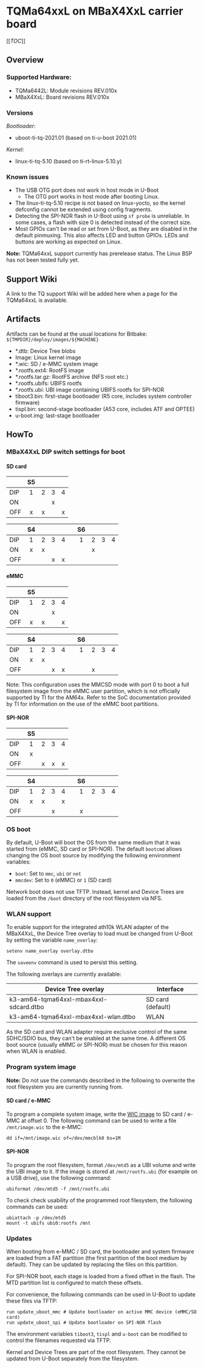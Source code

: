 # TQMa64xxL on MBaX4XxL carrier board

[[_TOC_]]

## Overview

### Supported Hardware:

* TQMa6442L: Module revisions REV.010x
* MBaX4XxL: Board revisions REV.010x

### Versions

_Bootloader:_

* uboot-ti-tq-2021.01 (based on ti-u-boot 2021.01)

_Kernel:_

* linux-ti-tq-5.10 (based on ti-rt-linux-5.10.y)

### Known issues

* The USB OTG port does not work in host mode in U-Boot
  - The OTG port works in host mode after booting Linux.
* The linux-ti-tq-5.10 recipe is not based on linux-yocto, so the kernel
  defconfig cannot be extended using config fragments.
* Detecting the SPI-NOR flash in U-Boot using `sf probe` is unreliable. In some
  cases, a flash with size 0 is detected instead of the correct size.
* Most GPIOs can't be read or set from U-Boot, as they are disabled in the
  default pinmuxing. This also affects LED and button GPIOs. LEDs and buttons
  are working as expected on Linux.

**Note:** TQMa64xxL support currently has prerelease status. The Linux BSP has
not been tested fully yet.

## Support Wiki

A link to the TQ support Wiki will be added here when a page for the TQMa64xxL
is available.

## Artifacts

Artifacts can be found at the usual locations for Bitbake:
`${TMPDIR}/deploy/images/${MACHINE}`

* \*.dtb: Device Tree blobs
* Image: Linux kernel image
* \*.wic: SD / e-MMC system image
* \*.rootfs.ext4: RootFS image
* \*.rootfs.tar.gz: RootFS archive (NFS root etc.)
* \*.rootfs.ubifs: UBIFS rootfs
* \*.rootfs.ubi: UBI image containing UBIFS rootfs for SPI-NOR
* tiboot3.bin: first-stage bootloader (R5 core, includes system controller firmware)
* tispl.bin: second-stage bootloader (A53 core, includes ATF and OPTEE)
* u-boot.img: last-stage bootloader

## HowTo

### MBaX4XxL DIP switch settings for boot

#### SD card

|         |  S5 |     |     |     |
| ------- | :-: | :-: | :-: | :-: |
| DIP     |  1  |  2  |  3  |  4  |
| ON      |     |     |  x  |     |
| OFF     |  x  |  x  |     |  x  |

|         |  S4 |     |     |     |    |  S6 |     |     |     |
| ------- | :-: | :-: | :-: | :-: | -- | :-: | :-: | :-: | :-: |
| DIP     |  1  |  2  |  3  |  4  |    |  1  |  2  |  3  |  4  |
| ON      |  x  |  x  |     |     |    |     |  x  |     |     |
| OFF     |     |     |  x  |  x  |    |     |     |     |     |

#### eMMC

|         |  S5 |     |     |     |
| ------- | :-: | :-: | :-: | :-: |
| DIP     |  1  |  2  |  3  |  4  |
| ON      |     |     |  x  |     |
| OFF     |  x  |  x  |     |  x  |

|         |  S4 |     |     |     |    |  S6 |     |     |     |
| ------- | :-: | :-: | :-: | :-: | -- | :-: | :-: | :-: | :-: |
| DIP     |  1  |  2  |  3  |  4  |    |  1  |  2  |  3  |  4  |
| ON      |  x  |  x  |     |     |    |     |     |     |     |
| OFF     |     |     |  x  |  x  |    |     |  x  |     |     |

Note: This configuration uses the MMCSD mode with port 0 to boot a full
filesystem image from the eMMC user partition, which is not officially supported
by TI for the AM64x. Refer to the SoC documentation provided by TI for
information on the use of the eMMC boot partitions.

#### SPI-NOR

|         |  S5 |     |     |     |
| ------- | :-: | :-: | :-: | :-: |
| DIP     |  1  |  2  |  3  |  4  |
| ON      |  x  |     |     |     |
| OFF     |     |  x  |  x  |  x  |

|         |  S4 |     |     |     |    |  S6 |     |     |     |
| ------- | :-: | :-: | :-: | :-: | -- | :-: | :-: | :-: | :-: |
| DIP     |  1  |  2  |  3  |  4  |    |  1  |  2  |  3  |  4  |
| ON      |  x  |  x  |     |  x  |    |     |     |     |     |
| OFF     |     |     |  x  |     |    |  x  |     |     |     |

### OS boot

By default, U-Boot will boot the OS from the same medium that it was started
from (eMMC, SD card or SPI-NOR). The default `bootcmd` allows changing the OS
boot source by modifying the following environment variables:

- `boot`: Set to `mmc`, `ubi` or `net`
- `mmcdev`: Set to `0` (eMMC) or `1` (SD card)

Network boot does not use TFTP. Instead, kernel and Device Trees are loaded from
the `/boot` directory of the root filesystem via NFS.

### WLAN support

To enable support for the integrated ath10k WLAN adapter of the MBaX4XxL, the
Device Tree overlay to load must be changed from U-Boot by setting the variable
`name_overlay`:
```
setenv name_overlay overlay.dtbo
```
The `saveenv` command is used to persist this setting.

The following overlays are currently available:

| Device Tree overlay                        | Interface         |
|--------------------------------------------|-------------------|
| k3-am64-tqma64xxl-mbax4xxl-sdcard.dtbo     | SD card (default) |
| k3-am64-tqma64xxl-mbax4xxl-wlan.dtbo       | WLAN              |

As the SD card and WLAN adapter require exclusive control of the same SDHC/SDIO
bus, they can't be enabled at the same time. A different OS boot source (usually
eMMC or SPI-NOR) must be chosen for this reason when WLAN is enabled.

### Program system image

**Note:** Do not use the commands described in the following to overwrite the
root filesystem you are currently running from.

#### SD card / e-MMC

To program a complete system image, write the [WIC image](#artifacts) to
SD card / e-MMC at offset 0. The following command can be used to write a file
`/mnt/image.wic` to the e-MMC:
```
dd if=/mnt/image.wic of=/dev/mmcblk0 bs=1M
```

#### SPI-NOR

To program the root filesystem, format `/dev/mtd5` as a UBI volume and write
the UBI image to it. If the image is stored at `/mnt/rootfs.ubi` (for example
on a USB drive), use the following command:
```
ubiformat /dev/mtd5 -f /mnt/rootfs.ubi
```

To check check usability of the programmed root filesystem, the following
commands can be used:
```
ubiattach -p /dev/mtd5
mount -t ubifs ubi0:rootfs /mnt
```

### Updates

When booting from e-MMC / SD card, the bootloader and system firmware are loaded
from a FAT partition (the first partition of the boot medium by default). They
can be updated by replacing the files on this partition.

For SPI-NOR boot, each stage is loaded from a fixed offset in the flash. The MTD
partition list is configured to match these offsets.

For convenience, the following commands can be used in U-Boot to update these
files via TFTP:
```
run update_uboot_mmc # Update bootloader on active MMC device (eMMC/SD card)
run update_uboot_spi # Update bootloader on SPI-NOR flash
```
The environment variables `tiboot3`, `tispl` and `u-boot` can be modified
to control the filenames requested via TFTP.

Kernel and Device Trees are part of the root filesystem. They cannot be updated
from U-Boot separately from the filesystem.
